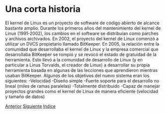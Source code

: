 # Una corta historia
El kernel de Linux es un proyecto de software de código abierto de alcance bastante amplio. Durante los primeros años del mantenimiento del kernel de Linux (1991-2002), los cambios en el software se distribuían como parches y archivos archivados. En 2002, el proyecto del kernel de Linux comenzó a utilizar un DVCS propietario llamado BitKeeper.
En 2005, la relación entre la comunidad que desarrollaba el kernel de Linux y la empresa comercial que desarrollaba BitKeeper se rompió y se revocó el estado de gratuidad de la herramienta. Esto llevó a la comunidad de desarrollo de Linux (y en particular a Linus Torvalds, el creador de Linux) a desarrollar su propia herramienta basada en algunas de las lecciones que aprendieron mientras usaban BitKeeper. Algunos de los objetivos del nuevo sistema eran los siguientes:
-Velocidad
-Diseño simple
-Fuerte soporte para el desarrollo no lineal (miles de ramas paralelas)
-Totalmente distribuido
-Capaz de manejar proyectos grandes como el kernel de Linux de manera eficiente (velocidad y tamaño de datos)

[Anterior](Ch1.1.md)
[Siguiente](Ch1.3.md)
[Indice](Ch1/Indice.md)